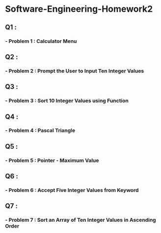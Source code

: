 # Software-Engineering-Homework2

## Q1 :
### - Problem 1 : Calculator Menu

## Q2 :
### - Problem 2 : Prompt the User to Input Ten Integer Values

## Q3 :
### - Problem 3 : Sort 10 Integer Values using Function

## Q4 :
### - Problem 4 : Pascal Triangle

## Q5 :
### - Problem 5 : Pointer - Maximum Value

## Q6 :
### - Problem 6 : Accept Five Integer Values from Keyword

## Q7 :
### - Problem 7 : Sort an Array of Ten Integer Values in Ascending Order
